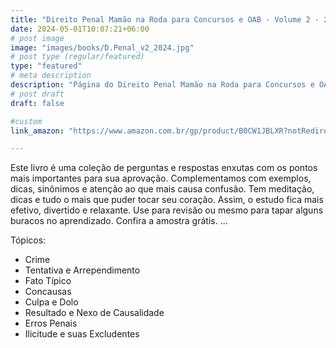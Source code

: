 ```yaml
---
title: "Direito Penal Mamão na Roda para Concursos e OAB - Volume 2 - 2024"
date: 2024-05-01T10:07:21+06:00
# post image
image: "images/books/D.Penal_v2_2024.jpg"
# post type (regular/featured)
type: "featured"
# meta description
description: "Página do Direito Penal Mamão na Roda para Concursos e OAB - Volume 1 - 2024"
# post draft
draft: false

#custom
link_amazon: "https://www.amazon.com.br/gp/product/B0CW1JBLXR?notRedirectToSDP=1&ref_=dbs_mng_calw_3&storeType=ebooks"

---
```


Este livro é uma coleção de perguntas e respostas enxutas com os pontos mais importantes para sua aprovação. Complementamos com exemplos, dicas, sinônimos e atenção ao que mais causa confusão. Tem meditação, dicas e tudo o mais que puder tocar seu coração. Assim, o estudo fica mais efetivo, divertido e relaxante. Use para revisão ou mesmo para tapar alguns buracos no aprendizado. Confira a amostra grátis. ...

Tópicos:
* Crime
* Tentativa e Arrependimento
* Fato Típico
* Concausas
* Culpa e Dolo
* Resultado e Nexo de Causalidade
* Erros Penais
* Ilicitude e suas Excludentes




